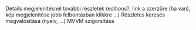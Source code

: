Details megjelenítésnél további részletek (editions?, link a szerzőre (ha van), kép megjelenítése jobb felbontásban klikkre ...)
Részletes keresés megvalósítása (nyelv, ...)
MVVM szigorsítása